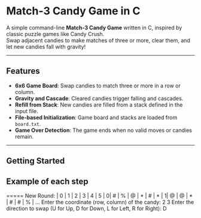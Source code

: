 # Match-3 Candy Game in C

A simple command-line **Match-3 Candy Game** written in C, inspired by classic puzzle games like Candy Crush.  
Swap adjacent candies to make matches of three or more, clear them, and let new candies fall with gravity!

---

## Features

- **6x6 Game Board**: Swap candies to match three or more in a row or column.
- **Gravity and Cascade**: Cleared candies trigger falling and cascades.
- **Refill from Stack**: New candies are filled from a stack defined in the input file.
- **File-based Initialization**: Game board and stacks are loaded from `board.txt`.
- **Game Over Detection**: The game ends when no valid moves or candies remain.

---

## Getting Started

## Example of each step

=====
New Round:
  | 0 | 1 | 2 | 3 | 4 | 5 |
 0| # | % | @ | * | # | * |
 1| @ | @ | * | # | # | % |
 ...
Enter the coordinate (row, column) of the candy: 2 3
Enter the direction to swap (U for Up, D for Down, L for Left, R for Right): D

